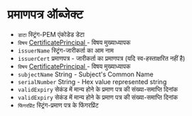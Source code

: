 # प्रमाणपत्र ऑब्जेक्ट

* ` डाटा ` स्ट्रिंग-PEM एंकोडेड डेटा
* ` विषय ` [ CertificatePrincipal ](certificate-principal.md) - विषय मुख्याध्यापक
* ` issuerName ` स्ट्रिंग-जारीकर्ता का आम नाम
* ` issuerCert ` प्रमाणपत्र - जारीकर्ता का प्रमाणपत्र (यदि स्व-हस्ताक्षरित नहीं है)
* ` विषय ` [ CertificatePrincipal ](certificate-principal.md) - विषय मुख्याध्यापक
* `subjectName` String - Subject's Common Name
* `serialNumber` String - Hex value represented string
* ` validExpiry ` सेकंड में मान्य होने के प्रमाण पत्र की संख्या-समाप्ति दिनांक
* ` validExpiry ` सेकंड में मान्य होने के प्रमाण पत्र की संख्या-समाप्ति दिनांक
* ` फिंगरप्रिंट ` स्ट्रिंग-प्रमाण पत्र के फिंगरप्रिंट